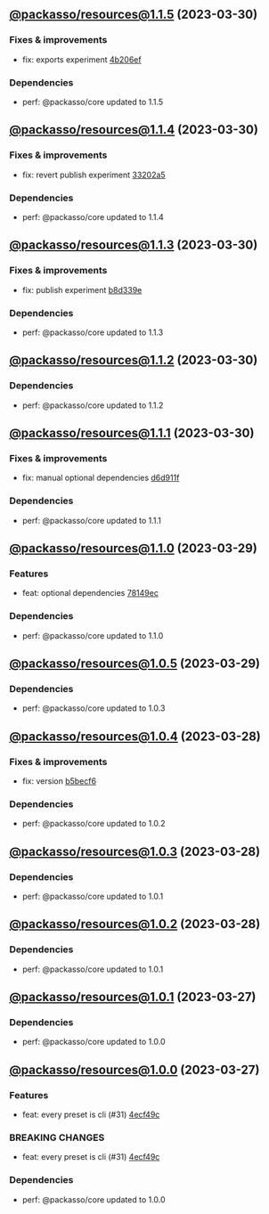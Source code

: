 ## [@packasso/resources@1.1.5](https://github.com/qiwi/packasso/compare/2023.3.30-packasso.resources.1.1.4-f0...2023.3.30-packasso.resources.1.1.5-f0) (2023-03-30)

### Fixes & improvements
* fix: exports experiment [4b206ef](https://github.com/qiwi/packasso/commit/4b206efaab3bded0e89e03fb1a6025253e29ce82)

### Dependencies
* perf: @packasso/core updated to 1.1.5

## [@packasso/resources@1.1.4](https://github.com/qiwi/packasso/compare/2023.3.30-packasso.resources.1.1.3-f0...2023.3.30-packasso.resources.1.1.4-f0) (2023-03-30)

### Fixes & improvements
* fix: revert publish experiment [33202a5](https://github.com/qiwi/packasso/commit/33202a5ca8e3d59cd203960af423e4b2cd0c90f3)

### Dependencies
* perf: @packasso/core updated to 1.1.4

## [@packasso/resources@1.1.3](https://github.com/qiwi/packasso/compare/2023.3.30-packasso.resources.1.1.2-f0...2023.3.30-packasso.resources.1.1.3-f0) (2023-03-30)

### Fixes & improvements
* fix: publish experiment [b8d339e](https://github.com/qiwi/packasso/commit/b8d339e959390e6ab39f24ef6ceaa19d54586e80)

### Dependencies
* perf: @packasso/core updated to 1.1.3

## [@packasso/resources@1.1.2](https://github.com/qiwi/packasso/compare/2023.3.30-packasso.resources.1.1.1-f0...2023.3.30-packasso.resources.1.1.2-f0) (2023-03-30)

### Dependencies
* perf: @packasso/core updated to 1.1.2

## [@packasso/resources@1.1.1](https://github.com/qiwi/packasso/compare/2023.3.29-packasso.resources.1.1.0-f0...2023.3.30-packasso.resources.1.1.1-f0) (2023-03-30)

### Fixes & improvements
* fix: manual optional dependencies [d6d911f](https://github.com/qiwi/packasso/commit/d6d911ffd30ed94e528eeade78fe11d011ddcfcf)

### Dependencies
* perf: @packasso/core updated to 1.1.1

## [@packasso/resources@1.1.0](https://github.com/qiwi/packasso/compare/2023.3.29-packasso.resources.1.0.5-f0...2023.3.29-packasso.resources.1.1.0-f0) (2023-03-29)

### Features
* feat: optional dependencies [78149ec](https://github.com/qiwi/packasso/commit/78149ec559effebd05bf94ce43a92fb8573d42fe)

### Dependencies
* perf: @packasso/core updated to 1.1.0

## [@packasso/resources@1.0.5](https://github.com/qiwi/packasso/compare/2023.3.28-packasso.resources.1.0.4-f0...2023.3.29-packasso.resources.1.0.5-f0) (2023-03-29)

### Dependencies
* perf: @packasso/core updated to 1.0.3

## [@packasso/resources@1.0.4](https://github.com/qiwi/packasso/compare/2023.3.28-packasso.resources.1.0.3-f0...2023.3.28-packasso.resources.1.0.4-f0) (2023-03-28)

### Fixes & improvements
* fix: version [b5becf6](https://github.com/qiwi/packasso/commit/b5becf63f27b765e9d93378f53d54da456c8df4f)

### Dependencies
* perf: @packasso/core updated to 1.0.2

## [@packasso/resources@1.0.3](https://github.com/qiwi/packasso/compare/2023.3.28-packasso.resources.1.0.2-f0...2023.3.28-packasso.resources.1.0.3-f0) (2023-03-28)

### Dependencies
* perf: @packasso/core updated to 1.0.1

## [@packasso/resources@1.0.2](https://github.com/qiwi/packasso/compare/2023.3.27-packasso.resources.1.0.1-f0...2023.3.28-packasso.resources.1.0.2-f0) (2023-03-28)

### Dependencies
* perf: @packasso/core updated to 1.0.1

## [@packasso/resources@1.0.1](https://github.com/qiwi/packasso/compare/2023.3.27-packasso.resources.1.0.0-f0...2023.3.27-packasso.resources.1.0.1-f0) (2023-03-27)

### Dependencies
* perf: @packasso/core updated to 1.0.0

## [@packasso/resources@1.0.0](https://github.com/qiwi/packasso/compare/undefined...2023.3.27-packasso.resources.1.0.0-f0) (2023-03-27)

### Features
* feat: every preset is cli (#31) [4ecf49c](https://github.com/qiwi/packasso/commit/4ecf49cc42ab0823867e1631adb760d23968f32b)

### BREAKING CHANGES
* feat: every preset is cli (#31) [4ecf49c](https://github.com/qiwi/packasso/commit/4ecf49cc42ab0823867e1631adb760d23968f32b)

### Dependencies
* perf: @packasso/core updated to 1.0.0
